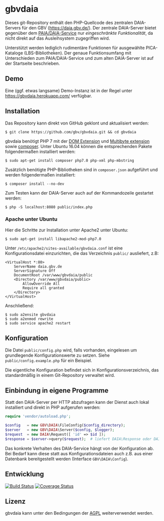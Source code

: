 # gbvdaia

Dieses git-Repository enthält den PHP-Quellcode des zentralen DAIA-Servers für
den GBV (<https://daia.gbv.de/>). Der zentrale DAIA-Server bietet gegenüber dem
[PAIA/DAIA-Service] nur *eingeschränkte Funktionalität*, da nicht direkt auf
das Ausleihsystem zugegriffen wird.

Unterstützt werden lediglich rudimentäre Funktionen für ausgewählte
PICA-Kataloge (LBS-Bibliotheken).  Der genaue Funktionsumfang mit Unterschieden
zum PAIA/DAIA-Service und zum alten DAIA-Server ist auf der Startseite
beschrieben.

[PAIA/DAIA-Service]: https://www.gbv.de/Verbundzentrale/serviceangebote/paia-service


## Demo

Eine (ggf. etwas langsame) Demo-Instanz ist in der Regel unter
<https://gbvdaia.herokuapp.com/> verfügbar.


## Installation

Das Repository kann direkt von GitHub geklont und aktualisiert werden:

    $ git clone https://github.com/gbv/gbvdaia.git && cd gbvdaia

gbvdaia benötigt PHP 7 mit der [DOM Extension] und [Multibyte extension] sowie
[composer]. Unter Ubuntu 16.04 können die entsprechenden Pakete folgendermaßen
installiert werden:

    $ sudo apt-get install composer php7.0 php-xml php-mbstring

Zusätzlich benötigte PHP-Bibliotheken sind in `composer.json` aufgeführt und
werden folgendermaßen installiert:

    $ composer install --no-dev

Zum Testen kann der DAIA-Server auch auf der Kommandozeile gestartet werden:

    $ php -S localhost:8080 public/index.php

[DOM Extension]: https://secure.php.net/manual/en/book.dom.php
[Multibyte Extension]: https://secure.php.net/manual/en/book.mbstring.php
[composer]: https://getcomposer.org/


### Apache unter Ubuntu

Hier die Schritte zur Installation unter Apache2 unter Ubuntu:

    $ sudo apt-get install libapache2-mod-php7.0

Unter `/etc/apache2/sites-available/gbvdaia.conf` ist eine Konfigurationsdatei
einzurichten, die das Verzeichnis `public/` ausliefert, z.B:

    <VirtualHost *:80>
        ServerName daia.gbv.de
        ServerSignature Off
        DocumentRoot /var/www/gbvdaia/public
        <Directory /var/www/gbvdaia/public>
            AllowOverride All 
            Require all granted
        </Directory>
    </VirtualHost>

Anschließend:

    $ sudo a2ensite gbvdaia
    $ sudo a2enmod rewrite
    $ sudo service apache2 restart


## Konfiguration

Die Datei `public/config.php` wird, falls vorhanden, eingelesen um grundlegende
Konfigurationswerte zu setzen. Siehe `public/config.example.php` für ein Beispiel.

Die eigentliche Konfiguration befindet sich in Konfigurationsverzeichnis, das
standardmäßig in einem Git-Repository verwaltet wird.

## Einbindung in eigene Programme

Statt den DAIA-Server per HTTP abzufragen kann der Dienst auch lokal
installiert und direkt in PHP aufgerufen werden:

~~~php
require 'vendor/autoload.php';

$config   = new GBV\DAIA\FileConfig($config_directory);
$server   = new GBV\DAIA\Server($config, $logger);
$request  = new DAIA\Request([ 'id' => $id ]);
$response = $server->query($request);  # liefert DAIA\Response oder DAIA\Error
~~~

Das konkrete Verhalten des DAIA-Service hängt von der Konfiguration ab. Bei
Bedarf kann diese statt aus Konfigurationsdateien auch z.B. aus einer Datenbank
bereitgestellt werden (Interface `GBV\DAIA\Config`).


## Entwicklung

[![Build Status](https://travis-ci.org/gbv/gbvdaia.svg?branch=master)](https://travis-ci.org/gbv/gbvdaia)
[![Coverage Status](https://coveralls.io/repos/gbv/gbvdaia/badge.svg?branch=master)](https://coveralls.io/r/gbv/gbvdaia)


## Lizenz

gbvdaia kann unter den Bedingungen der [AGPL] weiterverwendet werden.

[AGPL]: https://de.wikipedia.org/wiki/GNU_Affero_General_Public_License
